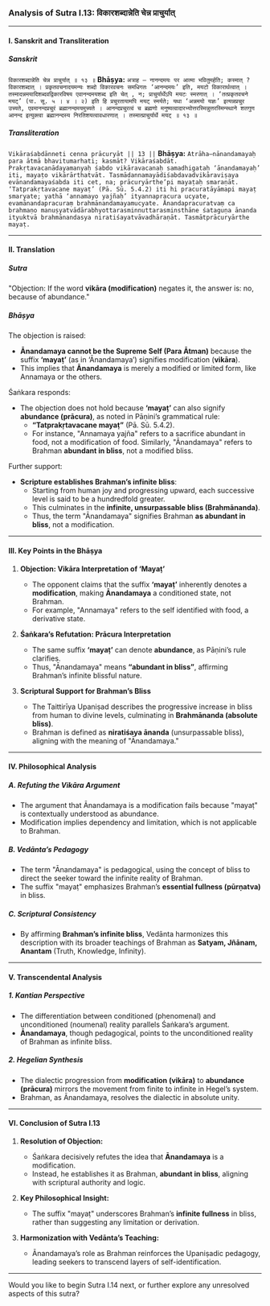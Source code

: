 ### Analysis of Sutra I.13: **विकारशब्दान्नेति चेन्न प्राचुर्यात्**

---

#### I. **Sanskrit and Transliteration**

##### Sanskrit
`विकारशब्दान्नेति चेन्न प्राचुर्यात् ॥ १३ ॥`
**Bhāṣya:**
`अत्राह — नानन्दमयः पर आत्मा भवितुमर्हति; कस्मात् ? विकारशब्दात् । प्रकृतवचनादयमन्यः शब्दो विकारवचनः समधिगतः ‘आनन्दमयः’ इति, मयटो विकारार्थत्वात् । तस्मादन्नमयादिशब्दवद्विकारविषय एवानन्दमयशब्द इति चेत् , न; प्राचुर्यार्थेऽपि मयटः स्मरणात् । ‘तत्प्रकृतवचने मयट्’ (पा. सू. ५ । ४ । २) इति हि प्रचुरतायामपि मयट् स्मर्यते; यथा ‘अन्नमयो यज्ञः’ इत्यन्नप्रचुर उच्यते, एवमानन्दप्रचुरं ब्रह्मानन्दमयमुच्यते । आनन्दप्रचुरत्वं च ब्रह्मणो मनुष्यत्वादारभ्योत्तरस्मिन्नुत्तरस्मिन्स्थाने शतगुण आनन्द इत्युक्त्वा ब्रह्मानन्दस्य निरतिशयत्वावधारणात् । तस्मात्प्राचुर्यार्थे मयट् ॥ १३ ॥`

##### Transliteration
`Vikāraśabdānneti cenna prācuryāt || 13 ||`
**Bhāṣya:**
`Atrāha—nānandamayaḥ para ātmā bhavitumarhati; kasmāt? Vikāraśabdāt. Prakṛtavacanādayamanyaḥ śabdo vikāravacanaḥ samadhigataḥ ‘ānandamayaḥ’ iti, mayaṭo vikārārthatvāt. Tasmādannamayādiśabdavadvikāraviṣaya evānandamayaśabda iti cet, na; prācuryārthe’pi mayaṭaḥ smaraṇāt. ‘Tatprakṛtavacane mayaṭ’ (Pā. Sū. 5.4.2) iti hi pracuratāyāmapi mayaṭ smaryate; yathā ‘annamayo yajñaḥ’ ityannapracura ucyate, evamānandapracuraṃ brahmānandamayamucyate. Ānandapracuratvaṃ ca brahmaṇo manuṣyatvādārabhyottarasminnuttarasminsthāne śataguṇa ānanda ityuktvā brahmānandasya niratiśayatvāvadhāraṇāt. Tasmātprācuryārthe mayaṭ.`

---

#### II. **Translation**

##### Sutra
"Objection: If the word **vikāra (modification)** negates it, the answer is: no, because of abundance."

##### Bhāṣya
The objection is raised:
- **Ānandamaya cannot be the Supreme Self (Para Ātman)** because the suffix **‘mayaṭ’** (as in ‘Ānandamaya’) signifies modification (**vikāra**).
- This implies that **Ānandamaya** is merely a modified or limited form, like Annamaya or the others.

Śaṅkara responds:
- The objection does not hold because **‘mayaṭ’** can also signify **abundance (prācura)**, as noted in Pāṇini’s grammatical rule:
  - **“Tatprakṛtavacane mayaṭ”** (Pā. Sū. 5.4.2).
  - For instance, "Annamaya yajña" refers to a sacrifice abundant in food, not a modification of food. Similarly, "Ānandamaya" refers to Brahman **abundant in bliss**, not a modified bliss.

Further support:
- **Scripture establishes Brahman’s infinite bliss**:
  - Starting from human joy and progressing upward, each successive level is said to be a hundredfold greater.
  - This culminates in the **infinite, unsurpassable bliss (Brahmānanda)**.
  - Thus, the term "Ānandamaya" signifies Brahman **as abundant in bliss**, not a modification.

---

#### III. **Key Points in the Bhāṣya**

1. **Objection: Vikāra Interpretation of ‘Mayaṭ’**
   - The opponent claims that the suffix **‘mayaṭ’** inherently denotes a **modification**, making **Ānandamaya** a conditioned state, not Brahman.
   - For example, "Annamaya" refers to the self identified with food, a derivative state.

2. **Śaṅkara’s Refutation: Prācura Interpretation**
   - The same suffix **‘mayaṭ’** can denote **abundance**, as Pāṇini’s rule clarifies.
   - Thus, "Ānandamaya" means **“abundant in bliss”**, affirming Brahman’s infinite blissful nature.

3. **Scriptural Support for Brahman’s Bliss**
   - The Taittirīya Upaniṣad describes the progressive increase in bliss from human to divine levels, culminating in **Brahmānanda (absolute bliss)**.
   - Brahman is defined as **niratiśaya ānanda** (unsurpassable bliss), aligning with the meaning of "Ānandamaya."

---

#### IV. **Philosophical Analysis**

##### A. **Refuting the Vikāra Argument**
   - The argument that Ānandamaya is a modification fails because "mayaṭ" is contextually understood as abundance.
   - Modification implies dependency and limitation, which is not applicable to Brahman.

##### B. **Vedānta’s Pedagogy**
   - The term "Ānandamaya" is pedagogical, using the concept of bliss to direct the seeker toward the infinite reality of Brahman.
   - The suffix "mayaṭ" emphasizes Brahman’s **essential fullness (pūrṇatva)** in bliss.

##### C. **Scriptural Consistency**
   - By affirming **Brahman’s infinite bliss**, Vedānta harmonizes this description with its broader teachings of Brahman as **Satyam, Jñānam, Anantam** (Truth, Knowledge, Infinity).

---

#### V. **Transcendental Analysis**

##### 1. **Kantian Perspective**
   - The differentiation between conditioned (phenomenal) and unconditioned (noumenal) reality parallels Śaṅkara’s argument.
   - **Ānandamaya**, though pedagogical, points to the unconditioned reality of Brahman as infinite bliss.

##### 2. **Hegelian Synthesis**
   - The dialectic progression from **modification (vikāra)** to **abundance (prācura)** mirrors the movement from finite to infinite in Hegel’s system.
   - Brahman, as Ānandamaya, resolves the dialectic in absolute unity.

---

#### VI. **Conclusion of Sutra I.13**

1. **Resolution of Objection:**
   - Śaṅkara decisively refutes the idea that **Ānandamaya** is a modification.
   - Instead, he establishes it as Brahman, **abundant in bliss**, aligning with scriptural authority and logic.

2. **Key Philosophical Insight:**
   - The suffix "mayaṭ" underscores Brahman’s **infinite fullness** in bliss, rather than suggesting any limitation or derivation.

3. **Harmonization with Vedānta’s Teaching:**
   - Ānandamaya’s role as Brahman reinforces the Upaniṣadic pedagogy, leading seekers to transcend layers of self-identification.

---

Would you like to begin Sutra I.14 next, or further explore any unresolved aspects of this sutra?
